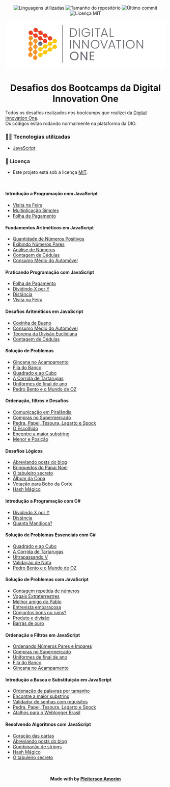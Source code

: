 <!-- Badges session -->
<p align="center">
  <!-- languages -->
  <img src="https://img.shields.io/github/languages/count/pleiterson/dotnet-mongodb?style=social" alt="Linguagens utilizadas">
  <!-- repo size -->
  <img src="https://img.shields.io/github/repo-size/Pleiterson/dotnet-mongodb?style=social" alt="Tamanho do repositório">
  <!-- last commit -->
  <img src="https://img.shields.io/github/last-commit/Pleiterson/dotnet-mongodb?style=social" alt="Último commit">
  <!-- licence MIT -->
  <img src="https://img.shields.io/github/license/Pleiterson/dotnet-mongodb?style=social" alt="Licença MIT">
</p>

<!--Banner session-->
<p align="center">
  <img src="./assets/banner.png" alt="DIO" title="Digital Innovation One">
</p>

<!--About session-->
<h1 align="center">Desafios dos Bootcamps da Digital Innovation One</h1>

Todos os desafios realizados nos bootcamps que realizei da [Digital Innovation One](https://digitalinnovation.one/).<br>
Os códigos estão rodando normalmente na plataforma da DIO.

<h3>👨‍💻 Tecnologias utilizadas</h3>

- [JavaScript](https://developer.mozilla.org/en-US/docs/Web/JavaScript)

<!--License session-->
<h3>📝 Licença</h3>

- Este projeto está sob a licença [MIT](./LICENSE).

<br><h4>Introdução a Programação com JavaScript</h4>

- [Visita na Feira](https://github.com/Pleiterson/desafios-bootcamps-dio/blob/master/01-Introducao-a-programacao-com-javascript/visita-na-feira.js)
- [Multiplicação Simples](https://github.com/Pleiterson/desafios-bootcamps-dio/blob/master/01-Introducao-a-programacao-com-javascript/multiplicacao-simples.js)
- [Folha de Pagamento](https://github.com/Pleiterson/desafios-bootcamps-dio/blob/master/01-Introducao-a-programacao-com-javascript/folha-de-pagamento.js)

<h4>Fundamentos Aritméticos em JavaScript</h4>

- [Quantidade de Números Positivos](https://github.com/Pleiterson/desafios-bootcamps-dio/blob/master/02-Fundamentos-aritmeticos-em-javascript/quantidade-de-numeros-positivos.js)
- [Exibindo Números Pares](https://github.com/Pleiterson/desafios-bootcamps-dio/blob/master/02-Fundamentos-aritmeticos-em-javascript/exibindo-numeros-pares.js)
- [Análise de Números](https://github.com/Pleiterson/desafios-bootcamps-dio/blob/master/02-Fundamentos-aritmeticos-em-javascript/analise-de-numeros.js)
- [Contagem de Cédulas](https://github.com/Pleiterson/desafios-bootcamps-dio/blob/master/02-Fundamentos-aritmeticos-em-javascript/contagem-de-cedulas.js)
- [Consumo Médio do Automóvel](https://github.com/Pleiterson/desafios-bootcamps-dio/blob/master/02-Fundamentos-aritmeticos-em-javascript/consumo-medio-do-automovel.js)

<h4>Praticando Programação com JavaScript</h4>

- [Folha de Pagamento](https://github.com/Pleiterson/desafios-bootcamps-dio/blob/master/01-Introducao-a-programacao-com-javascript/folha-de-pagamento.js)
- [Dividindo X por Y](https://github.com/Pleiterson/desafios-bootcamps-dio/blob/master/03-Praticando-programacao-com-javascript/dividindo-X-por-Y.js)
- [Distância](https://github.com/Pleiterson/desafios-bootcamps-dio/blob/master/03-Praticando-programacao-com-javascript/distancia.js)
- [Visita na Feira](https://github.com/Pleiterson/desafios-bootcamps-dio/blob/master/01-Introducao-a-programacao-com-javascript/visita-na-feira.js)

<h4>Desafios Aritméticos em JavaScript</h4>

- [Coxinha de Bueno](https://github.com/Pleiterson/desafios-bootcamps-dio/blob/master/04-Desafios-aritmeticos-em-javascript/coxinha-de-bueno.js)
- [Consumo Médio do Automóvel](https://github.com/Pleiterson/desafios-bootcamps-dio/blob/master/02-Fundamentos-aritmeticos-em-javascript/consumo-medio-do-automovel.js)
- [Teorema da Divisão Euclidiana](https://github.com/Pleiterson/desafios-bootcamps-dio/blob/master/04-Desafios-aritmeticos-em-javascript/teorema-da-divisao-euclidiana.js)
- [Contagem de Cédulas](https://github.com/Pleiterson/desafios-bootcamps-dio/blob/master/02-Fundamentos-aritmeticos-em-javascript/contagem-de-cedulas.js)

<h4>Solução de Problemas</h4>

- [Gincana no Acampamento](https://github.com/Pleiterson/desafios-bootcamps-dio/blob/master/05-Solucao-de-problemas/gincana-no-acampamento.js)
- [Fila do Banco](https://github.com/Pleiterson/desafios-bootcamps-dio/blob/master/05-Solucao-de-problemas/fila-do-banco.js)
- [Quadrado e ao Cubo](https://github.com/Pleiterson/desafios-bootcamps-dio/blob/master/05-Solucao-de-problemas/quadrado-e-ao-cubo.js)
- [A Corrida de Tartarugas](https://github.com/Pleiterson/desafios-bootcamps-dio/blob/master/05-Solucao-de-problemas/a-corrida-de-tartarugas.js)
- [Uniformes de final de ano](https://github.com/Pleiterson/desafios-bootcamps-dio/blob/master/05-Solucao-de-problemas/uniformes-de-final-de-ano.js)
- [Pedro Bento e o Mundo de OZ](https://github.com/Pleiterson/desafios-bootcamps-dio/blob/master/05-Solucao-de-problemas/pedro-bento-e-o-mundo-de-oz.js)

<h4>Ordenação, filtros e Desafios</h4>

- [Comunicação em Piralândia](https://github.com/Pleiterson/desafios-bootcamps-dio/blob/master/06-Ordenacao-filtros-e-desafios/comunicacao-em-piralandia.js)
- [Compras no Supermercado](https://github.com/Pleiterson/desafios-bootcamps-dio/blob/master/06-Ordenacao-filtros-e-desafios/compras-no-supermercado.js)
- [Pedra, Papel, Tesoura, Lagarto e Spock](https://github.com/Pleiterson/desafios-bootcamps-dio/blob/master/06-Ordenacao-filtros-e-desafios/pedra-papel-tesoura-lagarto-e-spock.js)
- [O Escolhido](https://github.com/Pleiterson/desafios-bootcamps-dio/blob/master/06-Ordenacao-filtros-e-desafios/o-escolhido.js)
- [Encontre a maior substring](https://github.com/Pleiterson/desafios-bootcamps-dio/blob/master/06-Ordenacao-filtros-e-desafios/encontre-a-maior-substring.js)
- [Menor e Posição](https://github.com/Pleiterson/desafios-bootcamps-dio/blob/master/06-Ordenacao-filtros-e-desafios/menor-e-posicao.js)

<h4>Desafios Lógicos</h4>

- [Abreviando posts do blog](https://github.com/Pleiterson/desafios-bootcamps-dio/blob/master/07-Desafios-logicos/abreviando-posts-do-blog.js)
- [Brinquedos do Papai Noel](https://github.com/Pleiterson/desafios-bootcamps-dio/blob/master/07-Desafios-logicos/brinquedos-do-papai-noel.js)
- [O tabuleiro secreto](https://github.com/Pleiterson/desafios-bootcamps-dio/blob/master/07-Desafios-logicos/o-tabuleiro-secreto.js)
- [Álbum da Copa](https://github.com/Pleiterson/desafios-bootcamps-dio/blob/master/07-Desafios-logicos/album-da-copa.js)
- [Votação para Bobo da Corte](https://github.com/Pleiterson/desafios-bootcamps-dio/blob/master/07-Desafios-logicos/votacao-para-bobo-da-corte.js)
- [Hash Mágico](https://github.com/Pleiterson/desafios-bootcamps-dio/blob/master/07-Desafios-logicos/hash-magico.js)

<h4>Introdução a Programação com C#</h4>

- [Dividindo X por Y](https://github.com/Pleiterson/desafios-bootcamps-dio/blob/master/08-Introducao-a-programacao-com-C%23/dividindo-X-por-Y.cs)
- [Distância](https://github.com/Pleiterson/desafios-bootcamps-dio/blob/master/08-Introducao-a-programacao-com-C%23/distancia.cs)
- [Quanta Mandioca?](https://github.com/Pleiterson/desafios-bootcamps-dio/blob/master/08-Introducao-a-programacao-com-C%23/quanta-mandioca.cs)

<h4>Solução de Problemas Essenciais com C#</h4>

- [Quadrado e ao Cubo](https://github.com/Pleiterson/desafios-bootcamps-dio/blob/master/09-Solucao-de-problemas-essenciais-com-C%23/quadrado-e-ao-cubo.cs)
- [A Corrida de Tartarugas](https://github.com/Pleiterson/desafios-bootcamps-dio/blob/master/09-Solucao-de-problemas-essenciais-com-C%23/a-corrida-de-tartarugas.cs)
- [Ultrapassando V](https://github.com/Pleiterson/desafios-bootcamps-dio/blob/master/09-Solucao-de-problemas-essenciais-com-C%23/ultrapassando-V.cs)
- [Validação de Nota](https://github.com/Pleiterson/desafios-bootcamps-dio/blob/master/09-Solucao-de-problemas-essenciais-com-C%23/validacao-de-nota.cs)
- [Pedro Bento e o Mundo de OZ](https://github.com/Pleiterson/desafios-bootcamps-dio/blob/master/09-Solucao-de-problemas-essenciais-com-C%23/pedro-bento-e-o-mundo-de-oz.cs)

<h4>Solução de Problemas com JavaScript</h4>

- [Contagem repetida de números](https://github.com/Pleiterson/desafios-bootcamps-dio/blob/master/10-Solucao-de-problemas-com-javascript/contagem-repetida-de-numeros.js)
- [Vogais Extraterrestres](https://github.com/Pleiterson/desafios-bootcamps-dio/blob/master/10-Solucao-de-problemas-com-javascript/vogais-extraterrestres.js)
- [Melhor amigo do Pablo](https://github.com/Pleiterson/desafios-bootcamps-dio/blob/master/10-Solucao-de-problemas-com-javascript/melhor-amigo-do-pablo.js)
- [Entrevista embaraçosa](https://github.com/Pleiterson/desafios-bootcamps-dio/blob/master/10-Solucao-de-problemas-com-javascript/entrevista-embaracosa.js)
- [Conjuntos bons ou ruins?](https://github.com/Pleiterson/desafios-bootcamps-dio/blob/master/10-Solucao-de-problemas-com-javascript/conjuntos-bons-ou-ruins.js)
- [Produto e divisão](https://github.com/Pleiterson/desafios-bootcamps-dio/blob/master/10-Solucao-de-problemas-com-javascript/produto-e-divisao.js)
- [Barras de ouro](https://github.com/Pleiterson/desafios-bootcamps-dio/blob/master/10-Solucao-de-problemas-com-javascript/barras-de-ouro.js)

<h4>Ordenação e Filtros em JavaScript</h4>

- [Ordenando Números Pares e Ímpares](https://github.com/Pleiterson/desafios-bootcamps-dio/blob/master/11-Ordenacao-e-filtros-em-javascript/ordenando-numeros-pares-e-impares.js)
- [Compras no Supermercado](https://github.com/Pleiterson/desafios-bootcamps-dio/blob/master/06-Ordenacao-filtros-e-desafios/compras-no-supermercado.js)
- [Uniformes de final de ano](https://github.com/Pleiterson/desafios-bootcamps-dio/blob/master/05-Solucao-de-problemas/uniformes-de-final-de-ano.js)
- [Fila do Banco](https://github.com/Pleiterson/desafios-bootcamps-dio/blob/master/11-Ordenacao-e-filtros-em-javascript/fila-do-banco.js)
- [Gincana no Acampamento](https://github.com/Pleiterson/desafios-bootcamps-dio/blob/master/05-Solucao-de-problemas/gincana-no-acampamento.js)

<h4>Introdução a Busca e Substituição em JavaScript</h4>

- [Ordenação de palavras por tamanho](https://github.com/Pleiterson/desafios-bootcamps-dio/blob/master/12-Introducao-a-busca-e-substituicao-em-javascript/ordenacao-de-palavras-por-tamanho.js)
- [Encontre a maior substring](https://github.com/Pleiterson/desafios-bootcamps-dio/blob/master/06-Ordenacao-filtros-e-desafios/encontre-a-maior-substring.js)
- [Validador de senhas com requisitos](https://github.com/Pleiterson/desafios-bootcamps-dio/blob/master/12-Introducao-a-busca-e-substituicao-em-javascript/validador-de-senhas-com-requisitos.js)
- [Pedra, Papel, Tesoura, Lagarto e Spock](https://github.com/Pleiterson/desafios-bootcamps-dio/blob/master/06-Ordenacao-filtros-e-desafios/pedra-papel-tesoura-lagarto-e-spock.js)
- [Atalhos para o Weblogger Brasil](https://github.com/Pleiterson/desafios-bootcamps-dio/blob/master/12-Introducao-a-busca-e-substituicao-em-javascript/atalhos-para-o-weblogger-brasil.js)

<h4>Resolvendo Algoritmos com JavaScript</h4>

- [Coração das cartas](https://github.com/Pleiterson/desafios-bootcamps-dio/blob/master/13-Resolvendo-algoritmos-com-javascript/coracao-das-cartas.js)
- [Abreviando posts do blog](https://github.com/Pleiterson/desafios-bootcamps-dio/blob/master/07-Desafios-logicos/abreviando-posts-do-blog.js)
- [Combinação de strings](https://github.com/Pleiterson/desafios-bootcamps-dio/blob/master/13-Resolvendo-algoritmos-com-javascript/combinacao-de-strings.js)
- [Hash Mágico](https://github.com/Pleiterson/desafios-bootcamps-dio/blob/master/07-Desafios-logicos/hash-magico.js)
- [O tabuleiro secreto](https://github.com/Pleiterson/desafios-bootcamps-dio/blob/master/07-Desafios-logicos/o-tabuleiro-secreto.js)

<!--Bottom session-->
<br><h4 align=center>Made with by <a target="_blank" href="https://pleiterson.vercel.app" >Pleiterson Amorim</a></h4>
